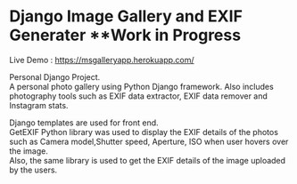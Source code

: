 # Django Image Gallery and EXIF Generater **Work in Progress  
Live Demo : https://msgalleryapp.herokuapp.com/  
  
Personal Django Project.  
A personal photo gallery using Python Django framework. Also includes photography tools such as EXIF
data extractor, EXIF data remover and Instagram stats.  

Django templates are used for front end.    
GetEXIF Python library was used to display the EXIF details of the photos such as Camera model,Shutter speed, Aperture, ISO when user hovers over the image.  
Also, the same library is used to get the EXIF details of the image uploaded by the users.  
